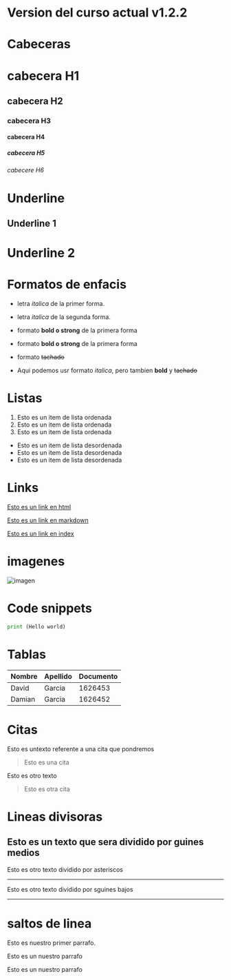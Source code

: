 # Version del curso actual v1.2.2
# Cabeceras 
# cabecera H1
## cabecera H2
### cabecera H3
#### cabecera H4
##### cabecera H5
###### cabecere H6
# Underline
Underline 1
--------------
Underline 2  
=================
# Formatos de enfacis
- letra *italica* de la primer forma. 

- letra _italica_ de la segunda forma.
- formato **bold o strong** de la primera forma 
- formato __bold o strong__ de la primera forma 
- formato ~~tachado~~
- Aqui podemos usr formato *italica*, pero tambien **bold** y ~~tachado~~

# Listas
1. Esto es un item de lista ordenada
2. Esto es un item de lista ordenada
3. Esto es un item de lista ordenada
- Esto es un item de lista desordenada
- Esto es un item de lista desordenada
- Esto es un item de lista desordenada

# Links
<a href="Https://google.com">Esto es un link en html</a>

[Esto es un link en markdown](Https://www.google.com)

[Esto es un link en index](index.html)

# imagenes
![imagen](https://foundations.projectpythia.org/_images/GitHub-logo.png)
# Code snippets
```python
print (Hello world)

```

# Tablas

| Nombre | Apellido | Documento|
|--------|----------|----------|
|David   |Garcia    | 1626453  |
|Damian  |Garcia    | 1626452  |

# Citas
Esto es untexto referente a una cita que pondremos 
> Esto es una cita

Esto es otro texto

> Esto es otra cita

# Lineas divisoras

Esto es un texto que sera dividido por guines medios
---

Esto es otro texto  dividido por asteriscos
***

Esto es otro texto  dividido por sguines bajos
____


# saltos de linea
Esto es nuestro primer parrafo.

Esto es un nuestro parrafo

Esto es un nuestro parrafo
